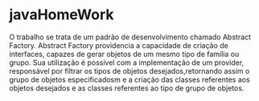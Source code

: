 # javaHomeWork
  O trabalho se trata de um padrão de desenvolvimento chamado Abstract Factory.
  Abstract Factory providencia a capacidade de criação de interfaces, capazes de gerar objetos de um mesmo tipo de família ou grupo.
  Sua utilização é possível com a implementação de um provider, responsável por filtrar os tipos de objetos desejados,retornando assim o grupo
  de objetos especificadosm e a criação das classes referentes aos objetos desejados e as classes referentes ao tipo de grupo de objetos.
